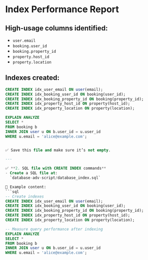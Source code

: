 # Index Performance Report

## High-usage columns identified:
- `user.email`
- `booking.user_id`
- `booking.property_id`
- `property.host_id`
- `property.location`

## Indexes created:
```sql
CREATE INDEX idx_user_email ON user(email);
CREATE INDEX idx_booking_user_id ON booking(user_id);
CREATE INDEX idx_booking_property_id ON booking(property_id);
CREATE INDEX idx_property_host_id ON property(host_id);
CREATE INDEX idx_property_location ON property(location);

EXPLAIN ANALYZE
SELECT *
FROM booking b
INNER JOIN user u ON b.user_id = u.user_id
WHERE u.email = 'alice@example.com';


✅ Save this file and make sure it’s not empty.

---

✅ **2. SQL file with CREATE INDEX commands**
- Create a SQL file at:  
  `database-adv-script/database_index.sql`

📄 Example content:
```sql
-- Create indexes
CREATE INDEX idx_user_email ON user(email);
CREATE INDEX idx_booking_user_id ON booking(user_id);
CREATE INDEX idx_booking_property_id ON booking(property_id);
CREATE INDEX idx_property_host_id ON property(host_id);
CREATE INDEX idx_property_location ON property(location);

-- Measure query performance after indexing
EXPLAIN ANALYZE
SELECT *
FROM booking b
INNER JOIN user u ON b.user_id = u.user_id
WHERE u.email = 'alice@example.com';
